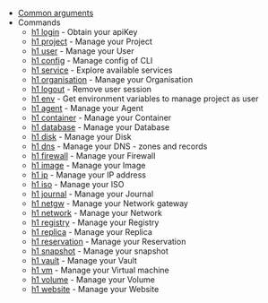 * [Common arguments](common-arguments.md)
* Commands
  * [h1 login](login.md) - Obtain your apiKey
  * [h1 project](project.md) - Manage your Project
  * [h1 user](user.md) - Manage your User
  * [h1 config](config.md) - Manage config of CLI
  * [h1 service](service.md) - Explore available services
  * [h1 organisation](organisation.md) - Manage your Organisation
  * [h1 logout](logout.md) - Remove user session
  * [h1 env](env.md) - Get environment variables to manage project as user
  * [h1 agent](agent.md) - Manage your Agent
  * [h1 container](container.md) - Manage your Container
  * [h1 database](database.md) - Manage your Database
  * [h1 disk](disk.md) - Manage your Disk
  * [h1 dns](dns.md) - Manage your DNS - zones and records
  * [h1 firewall](firewall.md) - Manage your Firewall
  * [h1 image](image.md) - Manage your Image
  * [h1 ip](ip.md) - Manage your IP address
  * [h1 iso](iso.md) - Manage your ISO
  * [h1 journal](journal.md) - Manage your Journal
  * [h1 netgw](netgw.md) - Manage your Network gateway
  * [h1 network](network.md) - Manage your Network
  * [h1 registry](registry.md) - Manage your Registry
  * [h1 replica](replica.md) - Manage your Replica
  * [h1 reservation](reservation.md) - Manage your Reservation
  * [h1 snapshot](snapshot.md) - Manage your snapshot
  * [h1 vault](vault.md) - Manage your Vault
  * [h1 vm](vm.md) - Manage your Virtual machine
  * [h1 volume](volume.md) - Manage your Volume
  * [h1 website](website.md) - Manage your Website

